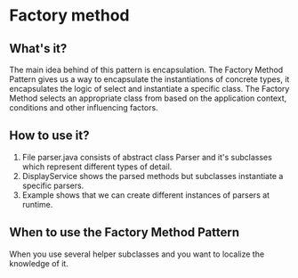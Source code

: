 # Factory method

## What's it?
The main idea behind of this pattern is encapsulation. The Factory Method Pattern gives 
us a way to encapsulate the instantiations of concrete types, it encapsulates 
the logic of select and instantiate a specific class.
The Factory Method selects an appropriate class from based on the application context, conditions and other influencing factors.

## How to use it?
1. File parser.java consists of abstract class Parser and it's subclasses which represent different types of detail.
2. DisplayService shows the parsed methods but subclasses instantiate a specific parsers.
3. Example shows that we can create different instances of parsers at runtime.

## When to use the Factory Method Pattern
When you use several helper subclasses and you want to localize the knowledge of it.
